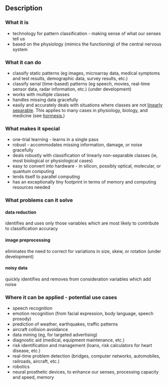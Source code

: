 ## Description

### What it is
- technology for pattern classification - making sense of what our senses tell us
- based on the physiology (mimics the functioning) of the central nervous system

### What it can do
- classify static patterns (eg images, microarray data, medical symptoms and test results, demographic data, survey results, etc.)
- classify serial (time-based) patterns (eg speech, movies, real-time sensor data, radar information, etc.) (under development)
- works with multiple classes
- handles missing data gracefully
- easily and accurately deals with situations where classes are not [linearly separable](https://en.wikipedia.org/wiki/Linear_separability). This applies to 
many cases in physiology, biology,  and medicine (see [hormesis.](https://en.wikipedia.org/wiki/Hormesis))

### What makes it special
- one-trial learning - learns in a single pass
- robust - accommodates missing information, damage, or noise gracefully
- deals robustly with classification of linearly non-separable classes (ie, most biological or physiological cases)
- easy to convert into hardware - in silicon, possibly optical, molecular, or quantum computing
- lends itself to parallel computing
- has an exceptionally tiny footprint in terms of memory and computing resources needed

### What problems can it solve
#### data reduction
identifies and uses only those variables which are most likely to contribute to classification accuracy
#### image preprocessing
eliminates the need to correct for variations in size, skew, or rotation (under development)
#### noisy data
quickly identifies and removes from consideration variables which add noise

### Where it can be applied - potential use cases
- speech recognition
- emotion recognition (from facial expression, body language, speech prosody)
- prediction of weather, earthquakes, traffic patterns
- aircraft collision avoidance
- data mining (eg, for targeted advertising)
- diagnostic aid (medical, equipment maintenance, etc.)
- risk identification and management (loans, risk calculators for heart disease, etc.)
- real-time problem detection (bridges, computer networks, automobiles, railroads, aircraft, etc.)
- robotics
- neural prosthetic devices, to enhance our senses, processing capacity and speed, memory